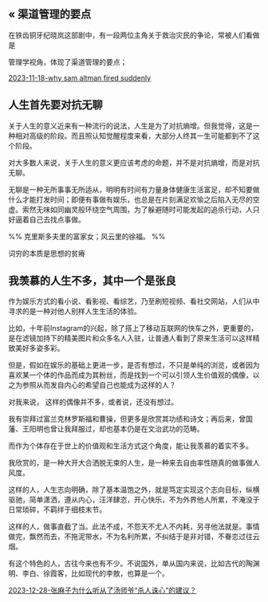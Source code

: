 «
渠道管理的要点
---
在铁齿铜牙纪晓岚这部剧中，有一段两位主角关于救治灾民的争论，常被人们看做是

管理学视角，体现了渠道管理的要点；

[2023-11-18-why sam altman fired suddenly](2023Q4/2023-11-18-why%20sam%20altman%20fired%20suddenly.md)

人生首先要对抗无聊
---
关于人生的意义近来有一种流行的说法，人生是为了对抗熵增。但我觉得，这是一种相对高级的阶段。而且照认知觉醒程度来看，大部分人终其一生可能都到不了这个阶段。

对大多数人来说，关于人生的意义更应该考虑的命题，并不是对抗熵增，而是对抗无聊。

无聊是一种无所事事无所适从，明明有时间有力量身体健康生活富足，却不知要做什么才能打发时间；即便有事做有娱乐，也总是在片刻满足欢愉之后陷入无尽的空虚。索然无味如同幽灵般环绕空气周围，为了躲避随时可能发起的追杀行动，人只好逼着自己去找点事做。

%% 克里斯多夫里的富家女；风云里的徐福。 %%


词穷的本质是思想的贫瘠







我羡慕的人生不多，其中一个是张良
--

作为娱乐方式的看小说、看影视、看综艺，乃至刷短视频、看社交网站，人们从中寻求的是一种对他人别样人生生活的体验。

比如，十年前Instagram的兴起，除了搭上了移动互联网的快车之外，更重要的，是在滤镜加持下的精美图片和众多名人入驻，让普通人看到了原来生活可以这样精致美好多姿多彩。

但是，假如在娱乐的基础上更进一步，是否有想过，不只是单纯的浏览，或者因为喜欢某一个体的作品而成为其粉丝，而是找到一个可以引领人生价值观的偶像，以之为参照从而发自内心的希望自己也能成为这样的人？

对我来说， 这样的偶像并不多，或者说，还没有想过。

我有崇拜过富兰克林罗斯福和曹操，但更多是欣赏其功绩和诗文；再后来，曾国藩、王阳明也曾让我拜服过，却也基本仍是在文治武功的范畴。

而作为个体存在于世上的价值观和生活方式这个角度，能让我羡慕的着实不多。

我欣赏的，是一种大开大合洒脱无束的人生，是一种来去自由率性随真的做事做人风度。

这样的人，人生志向明确，除了基本温饱之外，就是笃定实现这个志向目标，纵横驱驰，简单潇洒，遵从内心，汪洋肆恣，开心快乐，不为外界他人所累，不淹没于日常琐碎，不羁绊于细枝末节。

这样的人，做事直截了当。此法不成，不怨天不尤人不内耗，另寻他法就是。事情做完，飘然而去，不拖泥带水，不为名利所累，不纠结于是非对错，不眷恋过往云烟。

有这个特色的人，古往今来也有不少。不说国外，单从国内来说，比如古代的陶渊明、李白、徐霞客，比如现代的李敖，也算是一个。



[2023-12-28-张麻子为什么听从了汤师爷“杀人诛心”的建议？](2023Q4/2023-12-28-张麻子为什么听从了汤师爷“杀人诛心”的建议？.md)

